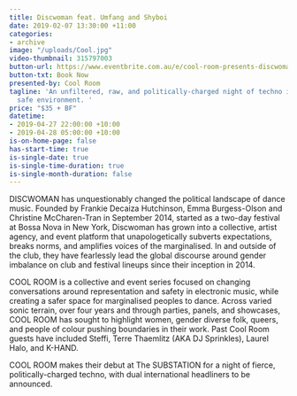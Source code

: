 ```yaml
---
title: Discwoman feat. Umfang and Shyboi
date: 2019-02-07 13:30:00 +11:00
categories:
- archive
image: "/uploads/Cool.jpg"
video-thumbnail: 315797003
button-url: https://www.eventbrite.com.au/e/cool-room-presents-discwoman-featuring-umfang-and-shyboi-tickets-58765488157
button-txt: Book Now
presented-by: Cool Room
tagline: 'An unfiltered, raw, and politically-charged night of techno in an inclusive,
  safe environment. '
price: "$35 + BF"
datetime:
- 2019-04-27 22:00:00 +10:00
- 2019-04-28 05:00:00 +10:00
is-on-home-page: false
has-start-time: true
is-single-date: true
is-single-time-duration: true
is-single-month-duration: false
---
```


DISCWOMAN has unquestionably changed the political landscape of dance music. Founded by Frankie Decaiza Hutchinson, Emma Burgess-Olson and Christine McCharen-Tran in September 2014, started as a two-day festival at Bossa Nova in New York, Discwoman has grown into a collective, artist agency, and event platform that unapologetically subverts expectations, breaks norms, and amplifies voices of the marginalised. In and outside of the club, they have fearlessly lead the global discourse around gender imbalance on club and festival lineups since their inception in 2014.

COOL ROOM is a collective and event series focused on changing conversations around representation and safety in electronic music, while creating a safer space for marginalised peoples to dance. Across varied sonic terrain, over four years and through parties, panels, and showcases, COOL ROOM has sought to highlight women, gender diverse folk, queers, and people of colour pushing boundaries in their work. Past Cool Room guests have included Steffi, Terre Thaemlitz (AKA DJ Sprinkles), Laurel Halo, and K-HAND.

COOL ROOM makes their debut at The SUBSTATION for a night of fierce, politically-charged techno, with dual international headliners to be announced.

